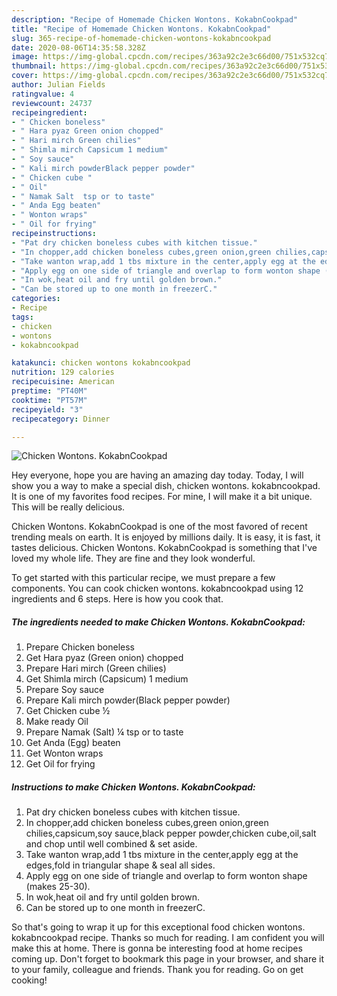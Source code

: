 ```yaml
---
description: "Recipe of Homemade Chicken Wontons. KokabnCookpad"
title: "Recipe of Homemade Chicken Wontons. KokabnCookpad"
slug: 365-recipe-of-homemade-chicken-wontons-kokabncookpad
date: 2020-08-06T14:35:58.328Z
image: https://img-global.cpcdn.com/recipes/363a92c2e3c66d00/751x532cq70/chicken-wontons-kokabncookpad-recipe-main-photo.jpg
thumbnail: https://img-global.cpcdn.com/recipes/363a92c2e3c66d00/751x532cq70/chicken-wontons-kokabncookpad-recipe-main-photo.jpg
cover: https://img-global.cpcdn.com/recipes/363a92c2e3c66d00/751x532cq70/chicken-wontons-kokabncookpad-recipe-main-photo.jpg
author: Julian Fields
ratingvalue: 4
reviewcount: 24737
recipeingredient:
- " Chicken boneless"
- " Hara pyaz Green onion chopped"
- " Hari mirch Green chilies"
- " Shimla mirch Capsicum 1 medium"
- " Soy sauce"
- " Kali mirch powderBlack pepper powder"
- " Chicken cube "
- " Oil"
- " Namak Salt  tsp or to taste"
- " Anda Egg beaten"
- " Wonton wraps"
- " Oil for frying"
recipeinstructions:
- "Pat dry chicken boneless cubes with kitchen tissue."
- "In chopper,add chicken boneless cubes,green onion,green chilies,capsicum,soy sauce,black pepper powder,chicken cube,oil,salt and chop until well combined &amp; set aside."
- "Take wanton wrap,add 1 tbs mixture in the center,apply egg at the edges,fold in triangular shape &amp; seal all sides."
- "Apply egg on one side of triangle and overlap to form wonton shape (makes 25-30)."
- "In wok,heat oil and fry until golden brown."
- "Can be stored up to one month in freezerC."
categories:
- Recipe
tags:
- chicken
- wontons
- kokabncookpad

katakunci: chicken wontons kokabncookpad 
nutrition: 129 calories
recipecuisine: American
preptime: "PT40M"
cooktime: "PT57M"
recipeyield: "3"
recipecategory: Dinner

---
```



![Chicken Wontons. KokabnCookpad](https://img-global.cpcdn.com/recipes/363a92c2e3c66d00/751x532cq70/chicken-wontons-kokabncookpad-recipe-main-photo.jpg)

Hey everyone, hope you are having an amazing day today. Today, I will show you a way to make a special dish, chicken wontons. kokabncookpad. It is one of my favorites food recipes. For mine, I will make it a bit unique. This will be really delicious.



Chicken Wontons. KokabnCookpad is one of the most favored of recent trending meals on earth. It is enjoyed by millions daily. It is easy, it is fast, it tastes delicious. Chicken Wontons. KokabnCookpad is something that I've loved my whole life. They are fine and they look wonderful.


To get started with this particular recipe, we must prepare a few components. You can cook chicken wontons. kokabncookpad using 12 ingredients and 6 steps. Here is how you cook that.

<!--inarticleads1-->

##### The ingredients needed to make Chicken Wontons. KokabnCookpad:

1. Prepare  Chicken boneless
1. Get  Hara pyaz (Green onion) chopped
1. Prepare  Hari mirch (Green chilies)
1. Get  Shimla mirch (Capsicum) 1 medium
1. Prepare  Soy sauce
1. Prepare  Kali mirch powder(Black pepper powder)
1. Get  Chicken cube ½
1. Make ready  Oil
1. Prepare  Namak (Salt) ¼ tsp or to taste
1. Get  Anda (Egg) beaten
1. Get  Wonton wraps
1. Get  Oil for frying




<!--inarticleads2-->

##### Instructions to make Chicken Wontons. KokabnCookpad:

1. Pat dry chicken boneless cubes with kitchen tissue.
1. In chopper,add chicken boneless cubes,green onion,green chilies,capsicum,soy sauce,black pepper powder,chicken cube,oil,salt and chop until well combined &amp; set aside.
1. Take wanton wrap,add 1 tbs mixture in the center,apply egg at the edges,fold in triangular shape &amp; seal all sides.
1. Apply egg on one side of triangle and overlap to form wonton shape (makes 25-30).
1. In wok,heat oil and fry until golden brown.
1. Can be stored up to one month in freezerC.




So that's going to wrap it up for this exceptional food chicken wontons. kokabncookpad recipe. Thanks so much for reading. I am confident you will make this at home. There is gonna be interesting food at home recipes coming up. Don't forget to bookmark this page in your browser, and share it to your family, colleague and friends. Thank you for reading. Go on get cooking!
